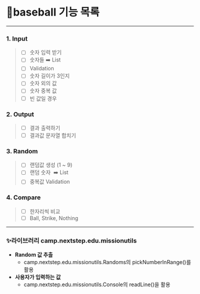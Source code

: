 # 🚀baseball 기능 목록
- - -
### 1. Input
> -[ ] 숫자 입력 받기
> -[ ] 숫자들 ➡️ List
> -[ ] Validation
>  -[ ] 숫자 길이가 3인지
>  -[ ] 숫자 외의 값 
>  -[ ] 숫자 중복 값 
>  -[ ] 빈 값일 경우


### 2. Output
>-[ ] 결과 출력하기
>-[ ] 결과값 문자열 합치기
### 3. Random
> -[ ] 랜덤값 생성 (1 ~ 9)
> -[ ] 랜덤 숫자 ️️ ➡️ List
> -[ ] 중복값 Validation
### 4. Compare
> -[ ] 한자리씩 비교
> -[ ] Ball, Strike, Nothing

- - -
### ✨라이브러리 camp.nextstep.edu.missionutils

- **Random 값 추출**
  - camp.nextstep.edu.missionutils.Randoms의 pickNumberInRange()를 활용
- **사용자가 입력하는 값**
  - camp.nextstep.edu.missionutils.Console의 readLine()을 활용